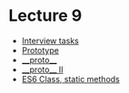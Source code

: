 <h1>
    Lecture 9
</h1>

<ul>
    <li>
        <a href="./01.md">Interview tasks</a>
    </li>
    <li>
        <a href="./02.md">Prototype</a>
    </li>
    <li>
        <a href="./03.md">__proto__</a>
    </li>
    <li>
        <a href="./04.md">__proto__ II</a>
    </li>
    <li>
        <a href="./05.md">ES6 Class, static methods</a>
    </li>
</ul>
